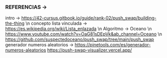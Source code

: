 ### REFERENCIAS ->
intro -> https://42-cursus.gitbook.io/guide/rank-02/push_swap/building-the-thing \n
concepto lista vinculada -> https://es.wikipedia.org/wiki/Lista_enlazada \n
Algoritmo -> Oceano \n
https://www.youtube.com/watch?v=OaG81sDEpVk&ab_channel=Oceano \n
https://github.com/suspectedoceano/push_swap/tree/main/push_swap
generador numeros aleatorios -> https://pinetools.com/es/generador-numeros-aleatorios
https://push-swap-visualizer.vercel.app/
